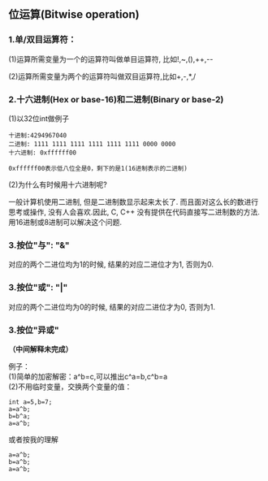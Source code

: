 ## 位运算\(Bitwise operation\)

### 1.单/双目运算符：

\(1\)运算所需变量为一个的运算符叫做单目运算符, 比如!,~,\(\),++,--

\(2\)运算所需变量为两个的运算符叫做双目运算符,比如+,-,\*,/

### 2.十六进制\(Hex or base-16\)和二进制\(Binary or base-2\)

\(1\)以32位int做例子

```
十进制:4294967040
二进制: 1111 1111 1111 1111 1111 1111 0000 0000
十六进制: 0xffffff00

0xffffff00表示低八位全是0，剩下的是1(16进制表示的二进制)
```

\(2\)为什么有时候用十六进制呢?

一般计算机使用二进制, 但是二进制数显示起来太长了. 而且面对这么长的数进行思考或操作, 没有人会喜欢.因此, C, C++ 没有提供在代码直接写二进制数的方法. 用16进制或8进制可以解决这个问题.

### 3.按位"与": "&"

对应的两个二进位均为1的时候, 结果的对应二进位才为1, 否则为0.

### 3.按位"或": "\|"

对应的两个二进位均为0的时候, 结果的对应二进位才为0, 否则为1.

### 3.按位"异或"

**（中间解释未完成）**

例子：  
\(1\)简单的加密解密：a^b=c,可以推出c^a=b,c^b=a  
\(2\)不用临时变量，交换两个变量的值：

```
int a=5,b=7;
a=a^b;
b=b^a;
a=a^b;
```

或者按我的理解

```
a=a^b;
b=a^b;
a=a^b;
```



